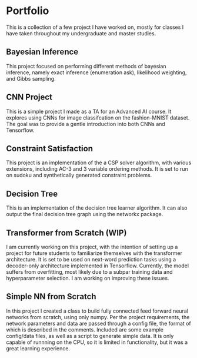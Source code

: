 # Portfolio

This is a collection of a few project I have worked on, mostly for classes I have taken throughout my undergraduate and master studies.

## Bayesian Inference
This project focused on performing different methods of bayesian inference, namely exact inference (enumeration ask), likelihood weighting, and Gibbs sampling. 

## CNN Project
This is a simple project I made as a TA for an Advanced AI course. It explores using CNNs for image classifcation on the fashion-MNIST dataset. The goal was to provide a gentle introduction into both CNNs and Tensorflow.

## Constraint Satisfaction
This project is an implementation of the a CSP solver algorithm, with various extensions, including AC-3 and 3 variable ordering methods. It is set to run on sudoku and synthetically generated constraint problems.

## Decision Tree
This is an implementation of the decision tree learner algorithm. It can also output the final decision tree graph using the networkx package.

## Transformer from Scratch (WIP)
I am currently working on this project, with the intention of setting up a project for future students to familiarize themselves with the transformer architecture. It is set to be used on next-word prediction tasks using a decoder-only architecture implemented in Tensorflow. Currently, the model suffers from overfitting, most likely due to a subpar training data and hyperparameter selection. I am working on improving these issues.

## Simple NN from Scratch
In this project I created a class to build fully connected feed forward neural networks from scratch, using only numpy. Per the project requirements, the network parameters and data are passed through a config file, the format of which is described in the comments. Included are some example config/data files, as well as a script to generate simple data. It is only capable of runnning on the CPU, so it is limited in functionality, but it was a great learning experience.
